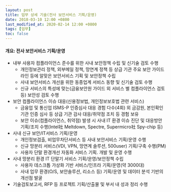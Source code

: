 ```yaml
---
layout: post
title: 업무 상세 기술(전사 보안서비스 기획/운영)
date: 2018-03-10 12:00 +0800
last_modified_at: 2020-02-14 12:00 +0800
tags: [업무]
toc: false
---
```

#### 개요: 전사 보안서비스 기획/운영

- 내부 사용자 컴플라이언스 준수를 위한 사내 보안정책 수립 및 신기술 검토 수행
    + 개인정보관리 정책, 외부메일 정책, 망연계 정책 등 상급 기관 주요 보안 가이드라인 등에 알맞은 보안서비스 기획 및 보안정책 수립
    + 사내 보안서비스 개선을 위한 동종업계 서비스 동향 및 신기술 검토 수행
    + 신규 서비스의 특성에 맞는(금융보안원 가이드 외 서비스 별 컴플라이언스 검토 등) 보안성 검토 수행
- 보안 컴플라이언스 이슈 대응(신용정보법, 개인정보보호법 관련 서비스)
    + 금융업 및 통신업 ISMS-P 인증심사 대응 경험 다수(4회) 외 금감원, 본인확인기관 인증 심사 등 상급 기관 감사 대응/취약점 조치 등 경험 보유
    + 보안 이슈(컴플라이언스, 취약점) 발생 시 사내 IT 환경 이슈 진단 및 대응방안 기획/조치 수행(Intel社 Meltdown, Spectre, Supermicro社 Spy-chip 등)
- 사내 신규 보안/IT서비스 기획/운영
    + 개인정보검출, 비업무차단서비스 등 사내 보안서비스 기획/운영 수행
    + 신규 망분리 서비스(VDI, VPN, 망연계 솔루션, 500user) 기획/구축 수행(PM)
    + 사용자 단말 환경개선 자동화 서비스 기획. 개발 및 운영 수행
- 사내 망분리 환경 IT 단말기 서비스 기획/운영/보안정책 수립
    + 사용자 데스크톱 가상화 기반 서비스/인프라 기획/운영(약 3000대)
    + 사내 업무 환경(O/S, 보안솔루션, 리소스 등) 기획/운영 및 데이터 분석 기반의 개선점 발굴
- 기술검토보고서, RFP 등 프로젝트 기획/산출물 및 부서 내 성과 정리 수행

